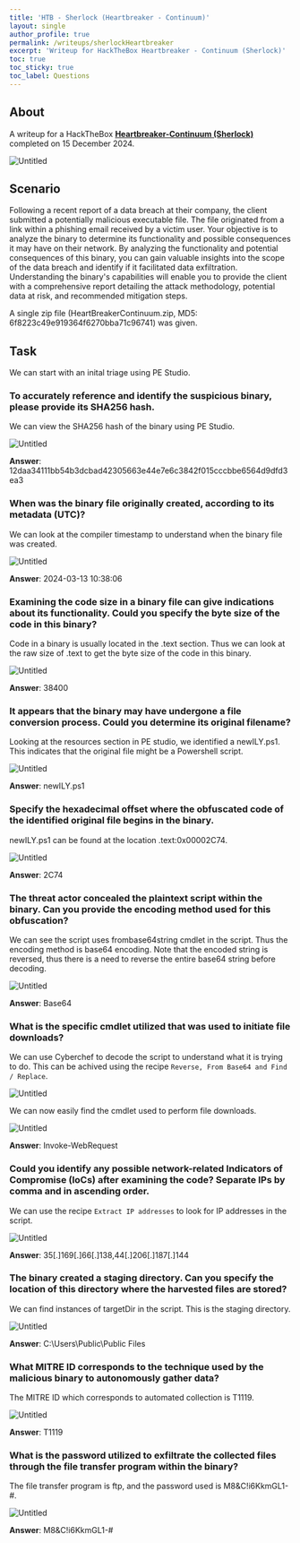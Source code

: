 ```yaml
---
title: 'HTB - Sherlock (Heartbreaker - Continuum)'
layout: single
author_profile: true
permalink: /writeups/sherlockHeartbreaker
excerpt: 'Writeup for HackTheBox Heartbreaker - Continuum (Sherlock)'
toc: true
toc_sticky: true
toc_label: Questions
---
```

## About
A writeup for a HackTheBox [**Heartbreaker-Continuum (Sherlock)**](https://app.hackthebox.com/sherlocks/Heartbreaker-Continuum) completed on 15 December 2024.

![Untitled](/assets/images/htbsherlock/heartbreaker/completed.png)

## Scenario

Following a recent report of a data breach at their company, the client submitted a potentially malicious executable file. The file originated from a link within a phishing email received by a victim user. Your objective is to analyze the binary to determine its functionality and possible consequences it may have on their network. By analyzing the functionality and potential consequences of this binary, you can gain valuable insights into the scope of the data breach and identify if it facilitated data exfiltration. Understanding the binary's capabilities will enable you to provide the client with a comprehensive report detailing the attack methodology, potential data at risk, and recommended mitigation steps.

A single zip file (HeartBreakerContinuum.zip, MD5: 6f8223c49e919364f6270bba71c96741) was given.
## Task

We can start with an inital triage using PE Studio.

### To accurately reference and identify the suspicious binary, please provide its SHA256 hash.

We can view the SHA256 hash of the binary using PE Studio. 

![Untitled](/assets/images/htbsherlock/heartbreaker/sha256.png)

**Answer**: 12daa34111bb54b3dcbad42305663e44e7e6c3842f015cccbbe6564d9dfd3ea3

### When was the binary file originally created, according to its metadata (UTC)?

We can look at the compiler timestamp to understand when the binary file was created.

![Untitled](/assets/images/htbsherlock/heartbreaker/created.png)

**Answer**: 2024-03-13 10:38:06

### Examining the code size in a binary file can give indications about its functionality. Could you specify the byte size of the code in this binary?

Code in a binary is usually located in the .text section. Thus we can look at the raw size of .text to get the byte size of the code in this binary. 

![Untitled](/assets/images/htbsherlock/heartbreaker/size.png)

**Answer**: 38400

### It appears that the binary may have undergone a file conversion process. Could you determine its original filename?

Looking at the resources section in PE studio, we identified a newILY.ps1. This indicates that the original file might be a Powershell script. 

![Untitled](/assets/images/htbsherlock/heartbreaker/powershell.png)

**Answer**: newILY.ps1

### Specify the hexadecimal offset where the obfuscated code of the identified original file begins in the binary.

newILY.ps1 can be found at the location .text:0x00002C74.

![Untitled](/assets/images/htbsherlock/heartbreaker/powershell.png)

**Answer**: 2C74

### The threat actor concealed the plaintext script within the binary. Can you provide the encoding method used for this obfuscation? 

We can see the script uses frombase64string cmdlet in the script. Thus the encoding method is base64 encoding. Note that the encoded string is reversed, thus there is a need to reverse the entire base64 string before decoding.

![Untitled](/assets/images/htbsherlock/heartbreaker/b64.png)

**Answer**: Base64

### What is the specific cmdlet utilized that was used to initiate file downloads?

We can use Cyberchef to decode the script to understand what it is trying to do. This can be achived using the recipe `Reverse, From Base64 and Find / Replace`. 

![Untitled](/assets/images/htbsherlock/heartbreaker/cyberchef.png)

We can now easily find the cmdlet used to perform file downloads.

![Untitled](/assets/images/htbsherlock/heartbreaker/download.png)

**Answer**: Invoke-WebRequest

### Could you identify any possible network-related Indicators of Compromise (IoCs) after examining the code? Separate IPs by comma and in ascending order.

We can use the recipe `Extract IP addresses` to look for IP addresses in the script.

![Untitled](/assets/images/htbsherlock/heartbreaker/ioc.png)

**Answer**: 35[.]169[.]66[.]138,44[.]206[.]187[.]144

### The binary created a staging directory. Can you specify the location of this directory where the harvested files are stored?

We can find instances of targetDir in the script. This is the staging directory.

![Untitled](/assets/images/htbsherlock/heartbreaker/dir.png)

**Answer**: C:\Users\Public\Public Files

### What MITRE ID corresponds to the technique used by the malicious binary to autonomously gather data?

The MITRE ID which corresponds to automated collection is T1119.

![Untitled](/assets/images/htbsherlock/heartbreaker/mitre.png)

**Answer**: T1119

### What is the password utilized to exfiltrate the collected files through the file transfer program within the binary?

The file transfer program is ftp, and the password used is M8&C!i6KkmGL1-#.

![Untitled](/assets/images/htbsherlock/heartbreaker/pwd.png)

**Answer**: M8&C!i6KkmGL1-#